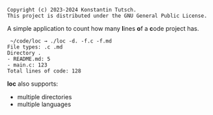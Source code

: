 ```
Copyright (c) 2023-2024 Konstantin Tutsch.
This project is distributed under the GNU General Public License.
```
A simple application to count how many **l**ines **o**f a **c**ode project has.

```
 ~/code/loc → ./loc -d. -f.c -f.md
File types: .c .md
Directory .
- README.md: 5
- main.c: 123
Total lines of code: 128
```

**loc** also supports:
- multiple directories
- multiple languages

